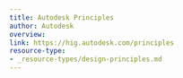 ```yaml
---
title: Autodesk Principles
author: Autodesk
overview:
link: https://hig.autodesk.com/principles
resource-type:
- _resource-types/design-principles.md
---
```

